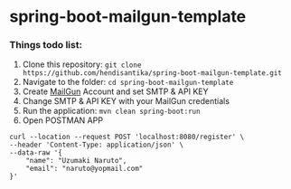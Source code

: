 # spring-boot-mailgun-template

### Things todo list:

1. Clone this repository: `git clone https://github.com/hendisantika/spring-boot-mailgun-template.git`
2. Navigate to the folder: `cd spring-boot-mailgun-template`
3. Create [MailGun](https://mailgun.com/) Account and set SMTP & API KEY
4. Change SMTP & API KEY with your MailGun credentials
5. Run the application: `mvn clean spring-boot:run`
6. Open POSTMAN APP

```shell
curl --location --request POST 'localhost:8080/register' \
--header 'Content-Type: application/json' \
--data-raw '{
    "name": "Uzumaki Naruto",
    "email": "naruto@yopmail.com"
}'
```